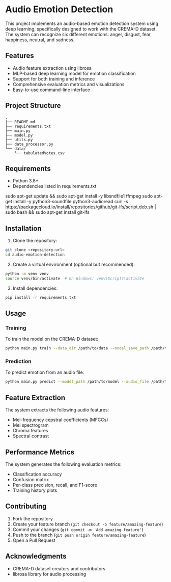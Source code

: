 # Audio Emotion Detection

This project implements an audio-based emotion detection system using deep learning, specifically designed to work with the CREMA-D dataset. The system can recognize six different emotions: anger, disgust, fear, happiness, neutral, and sadness.

## Features

- Audio feature extraction using librosa
- MLP-based deep learning model for emotion classification
- Support for both training and inference
- Comprehensive evaluation metrics and visualizations
- Easy-to-use command-line interface

## Project Structure

```
.
├── README.md
├── requirements.txt
├── main.py
├── model.py
├── utils.py
├── data_processor.py
└── data/
    └── tabulatedVotes.csv
```

## Requirements

- Python 3.8+
- Dependencies listed in requirements.txt

sudo apt-get update && sudo apt-get install -y libsndfile1 ffmpeg
sudo apt-get install -y python3-soundfile python3-audioread
curl -s https://packagecloud.io/install/repositories/github/git-lfs/script.deb.sh | sudo bash && sudo apt-get install git-lfs

## Installation

1. Clone the repository:
```bash
git clone <repository-url>
cd audio-emotion-detection
```

2. Create a virtual environment (optional but recommended):
```bash
python -m venv venv
source venv/bin/activate  # On Windows: venv\Scripts\activate
```

3. Install dependencies:
```bash
pip install -r requirements.txt
```

## Usage

### Training

To train the model on the CREMA-D dataset:

```bash
python main.py train --data_dir /path/to/data --model_save_path /path/to/save/model
```

### Prediction

To predict emotion from an audio file:

```bash
python main.py predict --model_path /path/to/model --audio_file /path/to/audio
```

## Feature Extraction

The system extracts the following audio features:

- Mel-frequency cepstral coefficients (MFCCs)
- Mel spectrogram
- Chroma features
- Spectral contrast

## Performance Metrics

The system generates the following evaluation metrics:

- Classification accuracy
- Confusion matrix
- Per-class precision, recall, and F1-score
- Training history plots

## Contributing

1. Fork the repository
2. Create your feature branch (`git checkout -b feature/amazing-feature`)
3. Commit your changes (`git commit -m 'Add amazing feature'`)
4. Push to the branch (`git push origin feature/amazing-feature`)
5. Open a Pull Request

## Acknowledgments

- CREMA-D dataset creators and contributors
- librosa library for audio processing